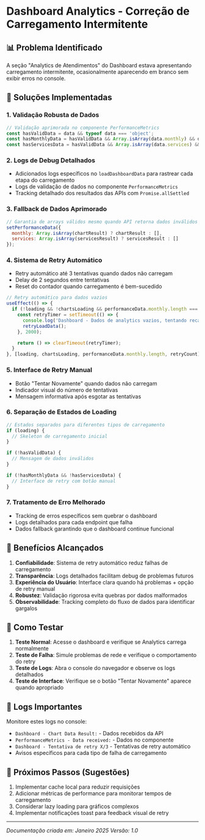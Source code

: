 # Dashboard Analytics - Correção de Carregamento Intermitente

## 📊 Problema Identificado
A seção "Analytics de Atendimentos" do Dashboard estava apresentando carregamento intermitente, ocasionalmente aparecendo em branco sem exibir erros no console.

## 🔧 Soluções Implementadas

### 1. Validação Robusta de Dados
```javascript
// Validação aprimorada no componente PerformanceMetrics
const hasValidData = data && typeof data === 'object';
const hasMonthlyData = hasValidData && Array.isArray(data.monthly) && data.monthly.length > 0;
const hasServicesData = hasValidData && Array.isArray(data.services) && data.services.length > 0;
```

### 2. Logs de Debug Detalhados
- Adicionados logs específicos no `loadDashboardData` para rastrear cada etapa do carregamento
- Logs de validação de dados no componente `PerformanceMetrics`
- Tracking detalhado dos resultados das APIs com `Promise.allSettled`

### 3. Fallback de Dados Aprimorado
```javascript
// Garantia de arrays válidos mesmo quando API retorna dados inválidos
setPerformanceData({
  monthly: Array.isArray(chartResult) ? chartResult : [],
  services: Array.isArray(servicesResult) ? servicesResult : []
});
```

### 4. Sistema de Retry Automático
- Retry automático até 3 tentativas quando dados não carregam
- Delay de 2 segundos entre tentativas
- Reset do contador quando carregamento é bem-sucedido

```javascript
// Retry automático para dados vazios
useEffect(() => {
  if (!loading && !chartsLoading && performanceData.monthly.length === 0 && retryCount < 3) {
    const retryTimer = setTimeout(() => {
      console.log('Dashboard - Dados de analytics vazios, tentando recarregar...');
      retryLoadData();
    }, 2000);

    return () => clearTimeout(retryTimer);
  }
}, [loading, chartsLoading, performanceData.monthly.length, retryCount]);
```

### 5. Interface de Retry Manual
- Botão "Tentar Novamente" quando dados não carregam
- Indicador visual do número de tentativas
- Mensagem informativa após esgotar as tentativas

### 6. Separação de Estados de Loading
```javascript
// Estados separados para diferentes tipos de carregamento
if (loading) {
  // Skeleton de carregamento inicial
}

if (!hasValidData) {
  // Mensagem de dados inválidos
}

if (!hasMonthlyData && !hasServicesData) {
  // Interface de retry com botão manual
}
```

### 7. Tratamento de Erro Melhorado
- Tracking de erros específicos sem quebrar o dashboard
- Logs detalhados para cada endpoint que falha
- Dados fallback garantindo que o dashboard continue funcional

## 🎯 Benefícios Alcançados

1. **Confiabilidade**: Sistema de retry automático reduz falhas de carregamento
2. **Transparência**: Logs detalhados facilitam debug de problemas futuros
3. **Experiência do Usuário**: Interface clara quando há problemas + opção de retry manual
4. **Robustez**: Validação rigorosa evita quebras por dados malformados
5. **Observabilidade**: Tracking completo do fluxo de dados para identificar gargalos

## 🧪 Como Testar

1. **Teste Normal**: Acesse o dashboard e verifique se Analytics carrega normalmente
2. **Teste de Falha**: Simule problemas de rede e verifique o comportamento do retry
3. **Teste de Logs**: Abra o console do navegador e observe os logs detalhados
4. **Teste de Interface**: Verifique se o botão "Tentar Novamente" aparece quando apropriado

## 📝 Logs Importantes

Monitore estes logs no console:
- `Dashboard - Chart Data Result:` - Dados recebidos da API
- `PerformanceMetrics - Data received:` - Dados no componente
- `Dashboard - Tentativa de retry X/3` - Tentativas de retry automático
- Avisos específicos para cada tipo de falha de carregamento

## 🔮 Próximos Passos (Sugestões)

1. Implementar cache local para reduzir requisições
2. Adicionar métricas de performance para monitorar tempos de carregamento
3. Considerar lazy loading para gráficos complexos
4. Implementar notificações toast para feedback visual de retry

---

*Documentação criada em: Janeiro 2025*
*Versão: 1.0*
